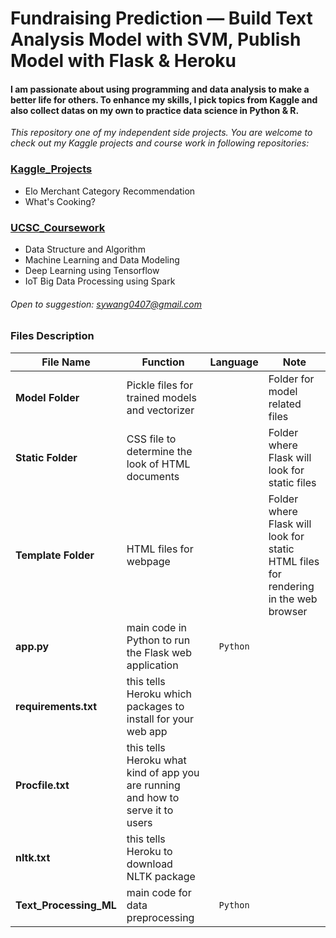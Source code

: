 # Fundraising Prediction — Build Text Analysis Model with SVM, Publish Model with Flask & Heroku

#### I am passionate about using programming and data analysis to make a better life for others. To enhance my skills, I pick topics from Kaggle and also collect datas on my own to practice data science in Python & R.

*This repository one of my independent side projects. You are welcome to check out my Kaggle projects and course work in following repositories:*
### [Kaggle_Projects](https://github.com/hsing-yi-wang/Kaggle_Projects)
  * Elo Merchant Category Recommendation
  * What's Cooking?
### [UCSC_Coursework](https://github.com/hsing-yi-wang/Ucsc_Coursework)
  * Data Structure and Algorithm 
  * Machine Learning and Data Modeling
  * Deep Learning using Tensorflow
  * IoT Big Data Processing using Spark

###### Open to suggestion: sywang0407@gmail.com

### Files Description

|File Name         |Function            |Language         |Note   |
|--------------------|---------------------------|:---------------:|------------|
|**Model Folder** |Pickle files for trained models and vectorizer ||Folder for model related files|
|**Static Folder**  |CSS file to determine the look of HTML documents ||Folder where Flask will look for static files|
|**Template Folder**  | HTML files for webpage||Folder where Flask will look for static HTML files for rendering in the web browser|
|**app.py**  | main code in Python to run the Flask web application|`Python`||
|**requirements.txt**  | this tells Heroku which packages to install for your web app|||
|**Procfile.txt**  | this tells Heroku what kind of app you are running and how to serve it to users|||
|**nltk.txt**  | this tells Heroku to download NLTK package|||
|**Text_Processing_ML**  | main code for data preprocessing|`Python`||

